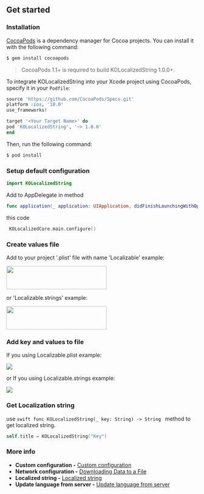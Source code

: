 ## Get started

 ### Installation
 
 [CocoaPods](http://cocoapods.org) is a dependency manager for Cocoa projects. You can install it with the following command:
 
 ```bash
 $ gem install cocoapods
 ```
 
 > CocoaPods 1.1+ is required to build KOLocalizedString 1.0.0+.
 
 To integrate KOLocalizedString into your Xcode project using CocoaPods, specify it in your `Podfile`:
 
 ```ruby
 source 'https://github.com/CocoaPods/Specs.git'
 platform :ios, '10.0'
 use_frameworks!
 
 target '<Your Target Name>' do
 pod 'KOLocalizedString', '~> 1.0.0'
 end
 ```
 
 Then, run the following command:
 
 ```bash
 $ pod install
 ```
 
### Setup default configuration

```swift
import KOLocalizedString
```

Add to AppDelegate in method

```swift
func application(_ application: UIApplication, didFinishLaunchingWithOptions launchOptions: [UIApplicationLaunchOptionsKey: Any]?) -> Bool
```
this  code

```swift
 KOLocalizedCore.main.configure()
 ```
 ### Create values file
 
 Add to your project  '.plist'  file with name  'Localizable' example:
 
 <div align="left">
 <img src="/Assets/Localizable_plist.png" width="264" height="61">
 </div>
 
 or  'Localizable.strings' example:
 
 <div align="left">
 <img src="/Assets/Localizable_plist.png" width="264" height="61">
 </div>
 
### Add key and values to file
If you using Localizable.plist example:

<div align="left">
<img src="/Assets/key_value_plist.png">
</div>

or If you using Localizable.strings example:

<div align="left">
<img src="/Assets/key_value_strings.png">
</div>

 ### Get Localization string
 
 use   ```swift func KOLocalizedString(_ key: String) -> String ```  method to get localized string.
 
 ```swift
 self.title = KOLocalizedString("Key")
 ```
 
  ### More info
  - **Custom configuration -** [Custom configuration](/CustomConfiguration.md)
  - **Network  configuration -** [Downloading Data to a File](/NetworkCustomConfiguration.md)
  - **Localized string -** [Localized string](/LocalizedString.md)
  - **Update language from server -** [Update language from server](/UpdateLanguageFromServer.md)
